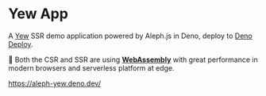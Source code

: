 # Yew App

A [Yew](https://yew.rs/) SSR demo application powered by Aleph.js in Deno, deploy to
[Deno Deploy](https://deno.com/deploy).

🚀 Both the CSR and SSR are using **[WebAssembly](https://webassembly.org/)** with great performance in modern browsers and
serverless platform at edge.

https://aleph-yew.deno.dev/
